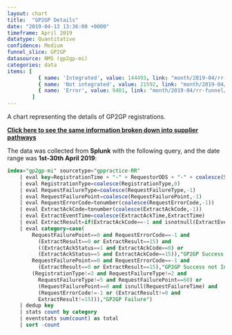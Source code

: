 ```yaml
---
layout: chart
title:  "GP2GP Details"
date: "2019-04-13 13:36:00 +0000"
timeframe: April 2019
datatype: Quantitative
confidence: Medium
funnel_slice: GP2GP
datasource: NMS (gp2gp-mi)
categories: data
items: [ 
          { name: 'Integrated', value: 144493, link: "month/2019-04/rr-funnel/integrations/integrations" },
          { name: 'Not integrated', value: 21592, link: "month/2019-04/rr-funnel/integrations/integrations" },
          { name: 'Error', value: 9401, link: "month/2019-04/rr-funnel/gp2gp/errors/errors" }
        ]
---
```

A chart representing the details of GP2GP registrations.

**[Click here to see the same information broken down into supplier pathways](/prm-funnel/month/2019-04/rr-funnel/gp2gp/pathways/pathways.html)**

The data was collected from **Splunk** with the following query, and the date range was **1st-30th April 2019**:


```sql
index="gp2gp-mi" sourcetype="gppractice-RR" 
    | eval key=RegistrationTime + "-" + RequestorODS + "-" + coalesce(SenderODS, "Unknown") 
    | eval RegistrationType=coalesce(RegistrationType,0)
    | eval RequestFailureType=coalesce(RequestFailureType,-1) 
    | eval RequestFailurePoint=coalesce(RequestFailurePoint,-1)
    | eval RequestErrorCode=tonumber(coalesce(RequestErrorCode,-1))
    | eval ExtractAckCode=tonumber(coalesce(ExtractAckCode,-1))
    | eval ExtractEventTime=coalesce(ExtractAckTime,ExtractTime)
    | eval ExtractResult=if(ExtractAckCode==-1 and isnotnull(ExtractEventTime),0,ExtractAckCode)
    | eval category=case(
        RequestFailurePoint==0 and RequestErrorCode==-1 and 
          (ExtractResult==0 or ExtractResult==15) and 
          ((ExtractAckStatus==1 and ExtractAckCode==0) or 
          (ExtractAckStatus==5 and ExtractAckCode==15)),"GP2GP Success and Integrated",
        RequestFailurePoint==0 and RequestErrorCode==-1 and 
          (ExtractResult==0 or ExtractResult==15),"GP2GP Success not Integrated",
        (RegistrationType!=3 and RequestFailureType!=2 and 
          RequestFailureType!=5 and RequestFailurePoint==60) or 
          (RequestFailurePoint==0 and isnull(RequestFailureTime) and 
          (RequestErrorCode!=-1 or (ExtractResult!=0 and 
          ExtractResult!=15))),"GP2GP Failure")
    | dedup key 
    | stats count by category
    | eventstats sum(count) as total
    | sort -count
```

